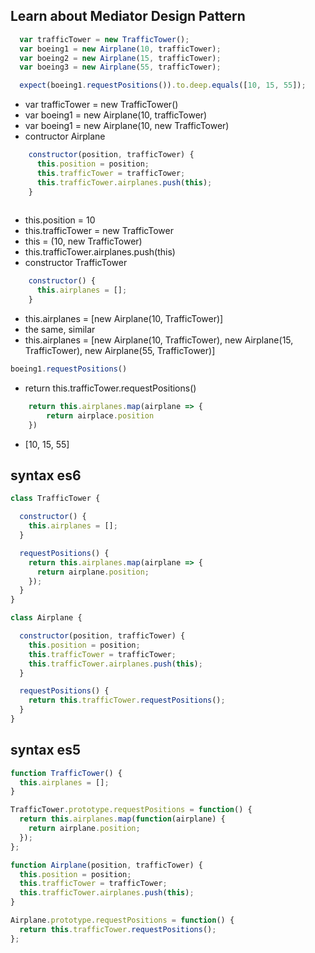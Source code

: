 ## Learn about Mediator Design Pattern

``` javascript
  var trafficTower = new TrafficTower();
  var boeing1 = new Airplane(10, trafficTower);
  var boeing2 = new Airplane(15, trafficTower);
  var boeing3 = new Airplane(55, trafficTower);

  expect(boeing1.requestPositions()).to.deep.equals([10, 15, 55]);
```
- var trafficTower = new TrafficTower()
- var boeing1 = new Airplane(10, trafficTower)
- var boeing1 = new Airplane(10, new TrafficTower)
- contructor Airplane
``` javascript
    constructor(position, trafficTower) {
      this.position = position;
      this.trafficTower = trafficTower;
      this.trafficTower.airplanes.push(this);
    }
  
```
- this.position = 10
- this.trafficTower = new TrafficTower
- this = (10, new TrafficTower)
- this.trafficTower.airplanes.push(this)
- constructor TrafficTower

``` javascript
    constructor() {
      this.airplanes = [];
    }
```
- this.airplanes = [new Airplane(10, TrafficTower)]
- the same, similar
- this.airplanes = [new Airplane(10, TrafficTower),
                    new Airplane(15, TrafficTower),
                    new Airplane(55, TrafficTower)]
```javascript
boeing1.requestPositions()
```
- return this.trafficTower.requestPositions()
``` javascript
    return this.airplanes.map(airplane => {
        return airplace.position
    })
```
- [10, 15, 55]
## syntax es6
``` javascript
class TrafficTower {

  constructor() {
    this.airplanes = [];
  }

  requestPositions() {
    return this.airplanes.map(airplane => {
      return airplane.position;
    });
  }
}

class Airplane {

  constructor(position, trafficTower) {
    this.position = position;
    this.trafficTower = trafficTower;
    this.trafficTower.airplanes.push(this);
  }

  requestPositions() {
    return this.trafficTower.requestPositions();
  }
}
```
## syntax es5
``` javascript
function TrafficTower() {
  this.airplanes = [];
}

TrafficTower.prototype.requestPositions = function() {
  return this.airplanes.map(function(airplane) {
    return airplane.position;
  });
};

function Airplane(position, trafficTower) {
  this.position = position;
  this.trafficTower = trafficTower;
  this.trafficTower.airplanes.push(this);
}

Airplane.prototype.requestPositions = function() {
  return this.trafficTower.requestPositions();
};
```